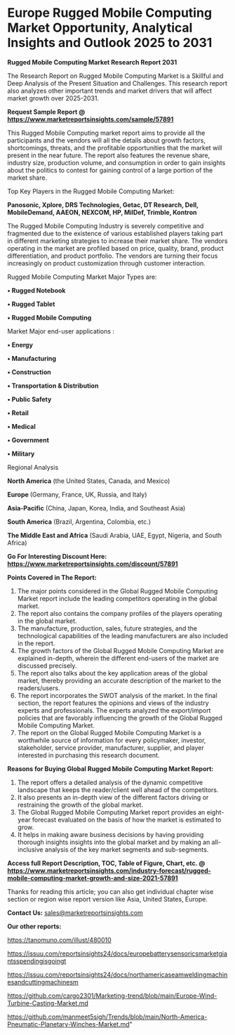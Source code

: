 # Europe Rugged Mobile Computing Market Opportunity, Analytical Insights and Outlook 2025 to 2031

<strong>Rugged Mobile Computing Market Research Report 2031</strong>

The Research Report on Rugged Mobile Computing Market is a Skillful and Deep Analysis of the Present Situation and Challenges. This research report also analyzes other important trends and market drivers that will affect market growth over 2025-2031.

<strong>Request Sample Report @ <a href=https://www.marketreportsinsights.com/sample/57891>https://www.marketreportsinsights.com/sample/57891</a></strong>

This Rugged Mobile Computing market report aims to provide all the participants and the vendors will all the details about growth factors, shortcomings, threats, and the profitable opportunities that the market will present in the near future. The report also features the revenue share, industry size, production volume, and consumption in order to gain insights about the politics to contest for gaining control of a large portion of the market share.

Top Key Players in the Rugged Mobile Computing Market:

<strong>Panosonic, Xplore, DRS Technologies, Getac, DT Research, Dell, MobileDemand, AAEON, NEXCOM, HP, MilDef, Trimble, Kontron</strong>

The Rugged Mobile Computing Industry is severely competitive and fragmented due to the existence of various established players taking part in different marketing strategies to increase their market share. The vendors operating in the market are profiled based on price, quality, brand, product differentiation, and product portfolio. The vendors are turning their focus increasingly on product customization through customer interaction.

Rugged Mobile Computing Market Major Types are:

<strong>• Rugged Notebook

• Rugged Tablet

• Rugged Mobile Computing</strong>

Market Major end-user applications :

<strong>• Energy

• Manufacturing

• Construction

• Transportation & Distribution

• Public Safety

• Retail

• Medical

• Government

• Military</strong>

Regional Analysis

</u><strong><b>North America</b></strong> (the United States, Canada, and Mexico)

<strong><b>Europe </b></strong>(Germany, France, UK, Russia, and Italy)

<strong><b>Asia-Pacific</b></strong> (China, Japan, Korea, India, and Southeast Asia)

<strong><b>South America</b></strong> (Brazil, Argentina, Colombia, etc.)

<strong><b>The Middle East and Africa</b></strong> (Saudi Arabia, UAE, Egypt, Nigeria, and South Africa)

<strong>Go For Interesting Discount Here: <a href=https://www.marketreportsinsights.com/discount/57891>https://www.marketreportsinsights.com/discount/57891</a></strong>

<strong>Points Covered in The Report:</strong>
<ol>
  <li>The major points considered in the Global Rugged Mobile Computing Market report include the leading competitors operating in the global market.</li>
  <li>The report also contains the company profiles of the players operating in the global market.</li>
  <li>The manufacture, production, sales, future strategies, and the technological capabilities of the leading manufacturers are also included in the report.</li>
  <li>The growth factors of the Global Rugged Mobile Computing Market are explained in-depth, wherein the different end-users of the market are discussed precisely.</li>
  <li>The report also talks about the key application areas of the global market, thereby providing an accurate description of the market to the readers/users.</li>
  <li>The report incorporates the SWOT analysis of the market. In the final section, the report features the opinions and views of the industry experts and professionals. The experts analyzed the export/import policies that are favorably influencing the growth of the Global Rugged Mobile Computing Market.</li>
  <li>The report on the Global Rugged Mobile Computing Market is a worthwhile source of information for every policymaker, investor, stakeholder, service provider, manufacturer, supplier, and player interested in purchasing this research document.</li>
</ol>
<strong>Reasons for Buying Global Rugged Mobile Computing Market Report:</strong>

<ol>
  <li>The report offers a detailed analysis of the dynamic competitive landscape that keeps the reader/client well ahead of the competitors.</li>
  <li>It also presents an in-depth view of the different factors driving or restraining the growth of the global market.</li>
  <li>The Global Rugged Mobile Computing Market report provides an eight-year forecast evaluated on the basis of how the market is estimated to grow.</li>
  <li>It helps in making aware business decisions by having providing thorough insights insights into the global market and by making an all-inclusive analysis of the key market segments and sub-segments.</li>
</ol>
<strong>Access full Report Description, TOC, Table of Figure, Chart, etc. @ <a href=https://www.marketreportsinsights.com/industry-forecast/rugged-mobile-computing-market-growth-and-size-2021-57891>https://www.marketreportsinsights.com/industry-forecast/rugged-mobile-computing-market-growth-and-size-2021-57891</a></strong>


Thanks for reading this article; you can also get individual chapter wise section or region wise report version like Asia, United States, Europe.

<strong>Contact Us:</strong>
sales@marketreportsinsights.com

<strong>Our other reports:</strong>

<a href=https://tanomuno.com/illust/480010>https://tanomuno.com/illust/480010</a>

<a href=https://issuu.com/reportsinsights24/docs/europebatterysensoricsmarketgiantsspendingisgoingt>https://issuu.com/reportsinsights24/docs/europebatterysensoricsmarketgiantsspendingisgoingt</a>

<a href=https://issuu.com/reportsinsights24/docs/northamericaseamweldingmachinesandcuttingmachinesm>https://issuu.com/reportsinsights24/docs/northamericaseamweldingmachinesandcuttingmachinesm</a>

<a href=https://github.com/cargo2301/Marketing-trend/blob/main/Europe-Wind-Turbine-Casting-Market.md>https://github.com/cargo2301/Marketing-trend/blob/main/Europe-Wind-Turbine-Casting-Market.md</a>

<a href=https://github.com/manmeet5sigh/Trends/blob/main/North-America-Pneumatic-Planetary-Winches-Market.md>https://github.com/manmeet5sigh/Trends/blob/main/North-America-Pneumatic-Planetary-Winches-Market.md</a>"
